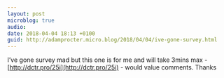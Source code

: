 ```yaml
---
layout: post
microblog: true
audio: 
date: 2018-04-04 18:13 +0100
guid: http://adamprocter.micro.blog/2018/04/04/ive-gone-survey.html
---
```

I’ve gone survey mad but this one is for me and will take 3mins max - [http://dctr.pro/25i](http://dctr.pro/25i) - would value comments. Thanks
